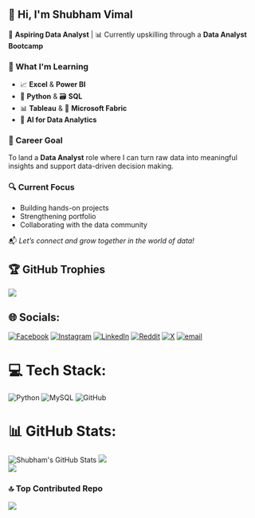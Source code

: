 ## 👋 Hi, I'm Shubham Vimal

🎯 **Aspiring Data Analyst** | 📊 Currently upskilling through a **Data Analyst Bootcamp**

### 🚀 What I'm Learning
- 📈 **Excel** & **Power BI**
- 🐍 **Python** & 🗃️ **SQL**
- 📊 **Tableau** & 🧵 **Microsoft Fabric**
- 🤖 **AI for Data Analytics**

### 💼 Career Goal
To land a **Data Analyst** role where I can turn raw data into meaningful insights and support data-driven decision making.

### 🔍 Current Focus
- Building hands-on projects  
- Strengthening portfolio  
- Collaborating with the data community

📬 *Let’s connect and grow together in the world of data!*

## 🏆 GitHub Trophies
![](https://github-profile-trophy.vercel.app/?username=ShubhamVimal&theme=juicyfresh)

## 🌐 Socials:
[![Facebook](https://img.shields.io/badge/Facebook-%231877F2.svg?logo=Facebook&logoColor=white)](https://facebook.com/ShubhamVimal0618)
[![Instagram](https://img.shields.io/badge/Instagram-%23E4405F.svg?logo=Instagram&logoColor=white)](https://instagram.com/shubhamvimal30)
[![LinkedIn](https://img.shields.io/badge/LinkedIn-%230077B5.svg?logo=linkedin&logoColor=white)](https://linkedin.com/in/shubhamvimal)
[![Reddit](https://img.shields.io/badge/Reddit-%23FF4500.svg?logo=Reddit&logoColor=white)](https://reddit.com/user/ShubhamVimal)
[![X](https://img.shields.io/badge/X-black.svg?logo=X&logoColor=white)](https://x.com/Shubham14445588)
[![email](https://img.shields.io/badge/Email-D14836?logo=gmail&logoColor=white)](mailto:shubhamvima30@gmail.com) 

# 💻 Tech Stack:
![Python](https://img.shields.io/badge/python-3670A0?style=for-the-badge&logo=python&logoColor=ffdd54)
![MySQL](https://img.shields.io/badge/mysql-4479A1.svg?style=for-the-badge&logo=mysql&logoColor=white)
![GitHub](https://img.shields.io/badge/github-%23121011.svg?style=for-the-badge&logo=github&logoColor=white)

# 📊 GitHub Stats:
![Shubham's GitHub Stats](https://github-readme-stats.vercel.app/api?username=ShubhamVimal&show_icons=true&theme=neon&count_private=true)
![](https://nirzak-streak-stats.vercel.app/?user=ShubhamVimal&theme=neon&hide_border=false)<br/>
![](https://github-readme-stats.vercel.app/api/top-langs/?username=ShubhamVimal&theme=neon&hide_border=false&include_all_commits=true&count_private=true&layout=compact)

### 🔝 Top Contributed Repo
![](https://github-contributor-stats.vercel.app/api?username=ShubhamVimal&limit=5&theme=neon&combine_all_yearly_contributions=true)


